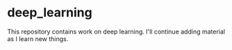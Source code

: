 # deep_learning
This repository contains work on deep learning. I'll continue adding material as I learn new things.
